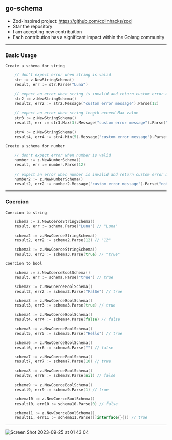 ## go-schema

- Zod-inspired project: https://github.com/colinhacks/zod
- Star the repository
- I am accepting new contribuition
- Each contribution has a significant impact within the Golang community

---

### Basic Usage

`Create a schema for string`

```go
    // don't expect error when string is valid
    str := z.NewStringSchema()
    result, err := str.Parse("Luna")
    
    // expect an error when string is invalid and return custom error message
    str2 := z.NewStringSchema()
    result2, err2 := str2.Message("custom error message").Parse(12)
    
    // expect an error when string length exceed Max value
    str3 := z.NewStringSchema()
    result2, err := str3.Max(3).Message("custom error message").Parse("Luna")
    
    str4 := z.NewStringSchema()
    result4, err4 := str4.Min(5).Message("custom error message").Parse("Hi")
```


`Create a schema for number`

```go
    // don't expect error when number is valid
    number := z.NewNumberSchema()
    result, err := number.Parse(12)
    
    // expect an error when number is invalid and return custom error message
    number2 := z.NewNumberSchema()
    result2, err2 := number2.Message("custom error message").Parse("not a number")
```

---

### Coercion


`Coercion to string`

```go
	schema := z.NewCoerceStringSchema()
	result, err := schema.Parse("Luna") // "Luna"

	schema2 := z.NewCoerceStringSchema()
	result2, err2 := schema2.Parse(12) // "12"

	schema3 := z.NewCoerceStringSchema()
	result3, err3 := schema3.Parse(true) // "true"
```


`Coercion to bool`

```go
	schema := z.NewCoerceBoolSchema()
	result, err := schema.Parse("true") // true

	schema2 := z.NewCoerceBoolSchema()
	result2, err2 := schema2.Parse("FalSe") // true

	schema3 := z.NewCoerceBoolSchema()
	result3, err3 := schema3.Parse(true) // true

	schema4 := z.NewCoerceBoolSchema()
	result4, err4 := schema4.Parse(false) // false

	schema5 := z.NewCoerceBoolSchema()
	result5, err5 := schema5.Parse("Hello") // true

	schema6 := z.NewCoerceBoolSchema()
	result6, err6 := schema6.Parse("") // false

	schema7 := z.NewCoerceBoolSchema()
	result7, err7 := schema7.Parse(10) // true

	schema8 := z.NewCoerceBoolSchema()
	result8, err8 := schema8.Parse(nil) // false

	schema9 := z.NewCoerceBoolSchema()
	result9, err9 := schema9.Parse(1) // true

	schema10 := z.NewCoerceBoolSchema()
	result10, err10 := schema10.Parse(0) // false

	schema11 := z.NewCoerceBoolSchema()
	result11, err11 := schema11.Parse([]interface{}{}) // true
```

---
  

![Screen Shot 2023-09-25 at 01 43 04](https://github.com/mkafonso/go-schema/assets/73212666/761bdaea-20df-4555-9f97-3f5986b7443d)
